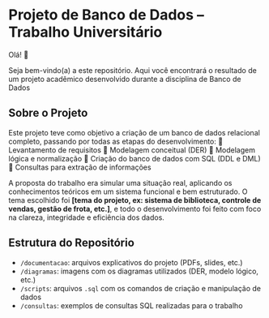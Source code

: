 # Projeto de Banco de Dados – Trabalho Universitário

Olá! 👋

Seja bem-vindo(a) a este repositório. Aqui você encontrará o resultado de um projeto acadêmico desenvolvido durante a disciplina de Banco de Dados

## Sobre o Projeto

Este projeto teve como objetivo a criação de um banco de dados relacional completo, passando por todas as etapas do desenvolvimento:
📌 Levantamento de requisitos
📌 Modelagem conceitual (DER)
📌 Modelagem lógica e normalização
📌 Criação do banco de dados com SQL (DDL e DML)
📌 Consultas para extração de informações

A proposta do trabalho era simular uma situação real, aplicando os conhecimentos teóricos em um sistema funcional e bem estruturado. O tema escolhido foi **\[tema do projeto, ex: sistema de biblioteca, controle de vendas, gestão de frota, etc.]**, e todo o desenvolvimento foi feito com foco na clareza, integridade e eficiência dos dados.

## Estrutura do Repositório

* `/documentacao`: arquivos explicativos do projeto (PDFs, slides, etc.)
* `/diagramas`: imagens com os diagramas utilizados (DER, modelo lógico, etc.)
* `/scripts`: arquivos `.sql` com os comandos de criação e manipulação de dados
* `/consultas`: exemplos de consultas SQL realizadas para o trabalho
